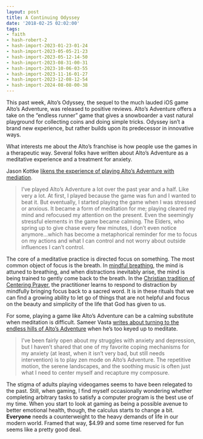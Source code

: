 ```yaml
---
layout: post
title: A Continuing Odyssey
date: '2018-02-25 02:02:00'
tags:
- faith
- hash-robert-2
- hash-import-2023-01-23-01-24
- hash-import-2023-05-05-21-23
- hash-import-2023-05-12-14-50
- hash-import-2023-08-31-00-31
- hash-import-2023-10-06-03-55
- hash-import-2023-11-16-01-27
- hash-import-2023-12-08-12-54
- hash-import-2024-08-08-00-38
---
```


This past week, Alto’s Odyssey, the sequel to the much lauded iOS game Alto’s Adventure, was released to positive reviews. Alto’s Adventure offers a take on the “endless runner” game that gives a snowboarder a vast natural playground for collecting coins and doing simple tricks. Odyssey isn’t a brand new experience, but rather builds upon its predecessor in innovative ways.

What interests me about the Alto’s franchise is how people use the games in a therapeutic way. Several folks have written about Alto’s Adventure as a meditative experience and a treatment for anxiety.

Jason Kottke [likens the experience of playing Alto’s Adventure with mediation](https://kottke.org/16/06/update-to-altos-adventure-adds-endless-zen-mode).

> I’ve played Alto’s Adventure a lot over the past year and a half. Like very a lot. At first, I played because the game was fun and I wanted to beat it. But eventually, I started playing the game when I was stressed or anxious. It became a form of meditation for me; playing cleared my mind and refocused my attention on the present. Even the seemingly stressful elements in the game became calming. The Elders, who spring up to give chase every few minutes, I don’t even notice anymore…which has become a metaphorical reminder for me to focus on my actions and what I can control and not worry about outside influences I can’t control.

The core of a meditative practice is directed focus on something. The most common object of focus is the breath. In [mindful breathing](https://www.mindful.org/a-five-minute-breathing-meditation/), the mind is attuned to breathing, and when distractions inevitably arise, the mind is being trained to gently come back to the breath. In the [Christian tradition of Centering Prayer](http://www.contemplativeoutreach.org/category/category/centering-prayer), the practitioner learns to respond to distraction by mindfully bringing focus back to a sacred word. It is in these rituals that we can find a growing ability to let go of things that are not helpful and focus on the beauty and simplicity of the life that God has given to us.

For some, playing a game like Alto’s Adventure can be a calming substitute when meditation is difficult. Sameer Vasta [writes about turning to the endless hills of Alto’s Adventure](https://www.inthemargins.ca/altos-adventure-anxiety) when he’s too keyed up to meditate.

> I’ve been fairly open about my struggles with anxiety and depression, but I haven’t shared that one of my favorite coping mechanisms for my anxiety (at least, when it isn’t very bad, but still needs intervention) is to play zen mode on Alto’s Adventure. The repetitive motion, the serene landscapes, and the soothing music is often just what I need to center myself and recapture my composure.

The stigma of adults playing videogames seems to have been relegated to the past. Still, when gaming, I find myself occasionally wondering whether completing arbitrary tasks to satisfy a computer program is the best use of my time. When you start to look at gaming as being a possible avenue to better emotional health, though, the calculus starts to change a bit. **Everyone** needs a counterweight to the heavy demands of life in our modern world. Framed that way, $4.99 and some time reserved for fun seems like a pretty good deal.

